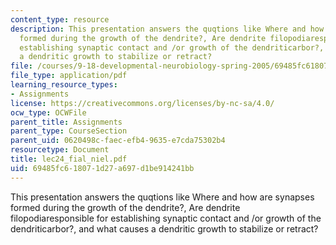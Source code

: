 ```yaml
---
content_type: resource
description: This presentation answers the quqtions like Where and how are synapses
  formed during the growth of the dendrite?, Are dendrite filopodiaresponsible for
  establishing synaptic contact and /or growth of the dendriticarbor?, and what causes
  a dendritic growth to stabilize or retract?
file: /courses/9-18-developmental-neurobiology-spring-2005/69485fc618071d27a697d1be914241bb_lec24_fial_niel.pdf
file_type: application/pdf
learning_resource_types:
- Assignments
license: https://creativecommons.org/licenses/by-nc-sa/4.0/
ocw_type: OCWFile
parent_title: Assignments
parent_type: CourseSection
parent_uid: 0620498c-faec-efb4-9635-e7cda75302b4
resourcetype: Document
title: lec24_fial_niel.pdf
uid: 69485fc6-1807-1d27-a697-d1be914241bb
---
```

This presentation answers the quqtions like Where and how are synapses formed during the growth of the dendrite?, Are dendrite filopodiaresponsible for establishing synaptic contact and /or growth of the dendriticarbor?, and what causes a dendritic growth to stabilize or retract?